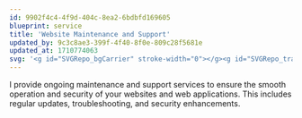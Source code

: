 ```yaml
---
id: 9902f4c4-4f9d-404c-8ea2-6bdbfd169605
blueprint: service
title: 'Website Maintenance and Support'
updated_by: 9c3c8ae3-399f-4f40-8f0e-809c28f5681e
updated_at: 1710774063
svg: '<g id="SVGRepo_bgCarrier" stroke-width="0"></g><g id="SVGRepo_tracerCarrier" stroke-linecap="round" stroke-linejoin="round"></g><g id="SVGRepo_iconCarrier"><rect height="12" width="4" x="15" y="11"></rect><rect height="4" width="4" x="15" y="27"></rect><path d="M56,2H8A6.006,6.006,0,0,0,2,8V42a6.006,6.006,0,0,0,6,6H21.764l-3,6H14a2,2,0,0,0-2,2v6h4V58H48v4h4V56a2,2,0,0,0-2-2H45.236l-3-6H56a6.006,6.006,0,0,0,6-6V8A6.006,6.006,0,0,0,56,2ZM8,6H56a2,2,0,0,1,2,2V36H6V8A2,2,0,0,1,8,6ZM40.764,54H23.236l3-6H37.764ZM56,44H8a2,2,0,0,1-2-2V40H58v2A2,2,0,0,1,56,44Z"></path><rect height="4" width="22" x="32" y="11"></rect><rect height="4" width="26" x="28" y="19"></rect><rect height="4" width="22" x="28" y="27"></rect></g>'
---
```

I provide ongoing maintenance and support services to ensure the smooth operation and security of your websites and web applications. This includes regular updates, troubleshooting, and security enhancements.